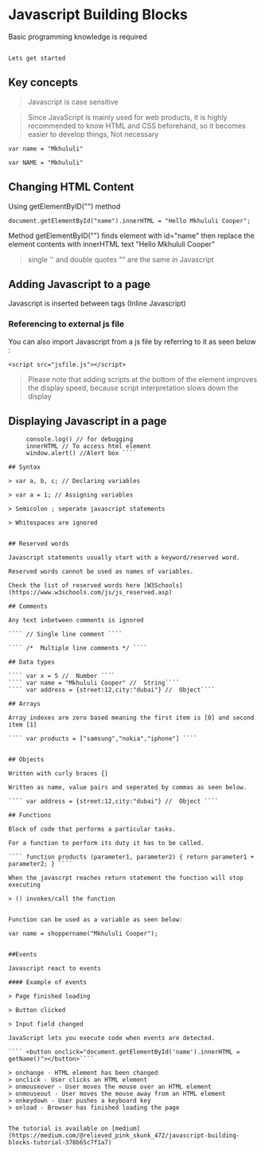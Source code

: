 # Javascript Building Blocks

Basic programming knowledge is required

```

Lets get started

````

## Key concepts

> Javascript is case sensitive

> Since JavaScript is mainly used for web products, it is highly recommended to know HTML and CSS beforehand,
 so it becomes easier to develop things, Not necessary



````
var name = "Mkhululi"

var NAME = "Mkhululi"

````

## Changing HTML Content

Using getElementByID("") method

```` document.getElementById("name").innerHTML = "Hello Mkhululi Cooper"; ````

Method getElementByID("") finds element with id="name" then replace the element contents with innerHTML text "Hello Mkhululi Cooper"

> single '' and double quotes "" are the same in Javascript

## Adding Javascript to a page

Javascript is inserted between <script></script> tags (Inline Javascript)

### Referencing to external js file

You can also import Javascript from a js file by referring to it as seen below :

```` <script src="jsfile.js"></script> ````


> Please note that adding scripts at the bottom of the <body> element improves the display speed, 
because script interpretation slows down the display

## Displaying Javascript in a page

```` document.write() //for testing
     console.log() // for debugging
     innerHTML // To access html element
     window.alert() //Alert box ````

## Syntax

> var a, b, c; // Declaring variables

> var a = 1; // Assigning variables

> Semicolon ; seperate javascript statements

> Whitespaces are ignored


## Reserved words

Javascript statements usually start with a keyword/reserved word.

Reserved words cannot be used as names of variables.

Check the list of reserved words here [W3Schools](https://www.w3schools.com/js/js_reserved.asp)

## Comments

Any text inbetween comments is ignored

```` // Single line comment ````

```` /*  Multiple line comments */ ````

## Data types

```` var x = 5 //  Number ````
```` var name = "Mkhululi Cooper" //  String````
```` var address = {street:12,city:"dubai"} //  Object````

## Arrays

Array indexes are zero based meaning the first item is [0] and second item [1]

```` var products = ["samsung","nokia","iphone"] ````


## Objects

Written with curly braces {}

Written as name, value pairs and seperated by commas as seen below.

```` var address = {street:12,city:"dubai"} //  Object ````

## Functions

Block of code that performs a particular tasks.

For a function to perform its duty it has to be called.

```` function products (parameter1, parameter2) { return parameter1 + parameter2; } ````

When the javascrpt reaches return statement the function will stop executing

> () invokes/call the function


Function can be used as a variable as seen below:

var name = shoppername("Mkhululi Cooper");


##Events

Javascript react to events

#### Example of events

> Page finished loading

> Button clicked

> Input field changed

JavaScript lets you execute code when events are detected.

```` <button onclick="document.getElementById('name').innerHTML = getName()"></button>````

> onchange - HTML element has been changed
> onclick - User clicks an HTML element
> onmouseover - User moves the mouse over an HTML element
> onmouseout - User moves the mouse away from an HTML element
> onkeydown - User pushes a keyboard key
> onload - Browser has finished loading the page


The tutorial is available on [medium](https://medium.com/@relieved_pink_skunk_472/javascript-building-blocks-tutorial-378b65c7f1a7)






